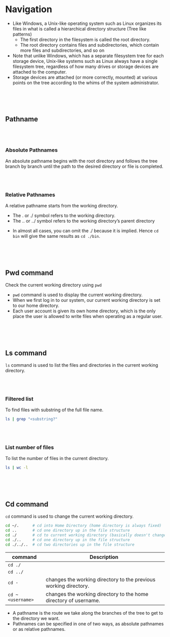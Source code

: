 # Navigation

- Like Windows, a Unix-like operating system such as Linux organizes its files in what is called a hierarchical directory structure (Tree like patterns)
  - The first directory in the filesystem is called the root directory.
  - The root directory contains files and subdirectories, which contain more files and subdirectories, and so on
- Note that unlike Windows, which has a separate filesystem tree for each storage device, Unix-like systems such as Linux always have a single filesystem tree, regardless of how many drives or storage devices are attached to the computer.
- Storage devices are attached (or more correctly, mounted) at various points on the tree according to the whims of the system administrator.

<br>
<br>
<br>

## Pathname

<br>
<br>

### Absolute Pathnames

An absolute pathname begins with the root directory and follows the tree branch by branch until the path to the desired directory or file is completed.

<br/>
<br/>

### Relative Pathnames

A relative pathname starts from the working directory.

- The . or ./ symbol refers to the working directory.
- The .. or ../ symbol refers to the working directory’s parent directory

* In almost all cases, you can omit the ./ because it is implied. Hence `cd bin` will give the same results as `cd ./bin`.

<br>
<br>
<br>

## Pwd command

Check the current working directory using `pwd`

- `pwd` command is used to display the current working directory.
- When we first log in to our system, our current working directory is set to our home directory.
- Each user account is given its own home directory, which is the only place the user is allowed to write files when operating as a regular user.

<br>
<br>
<br>

## Ls command

`ls` command is used to list the files and directories in the current working directory.

<br>
<br>

### Filtered list

To find files with substring of the full file name.

```bash
ls | grep "<substring?"
```

<br>
<br>

### List number of files

To list the number of files in the current directory.

```bash
ls | wc -l
```

<br>
<br>
<br>

## Cd command

`cd` command is used to change the current working directory.

```bash
cd ~/.      # cd into Home Directory (home directory is always fixed)
cd ..       # cd one directory up in the file structure
cd ./       # cd to current working directory (basically doesn't change directories)
cd ./..     # cd one directory up in the file structure
cd ./../..  # cd two directories up in the file structure
```

| command          | Description                                                      |
| ---------------- | ---------------------------------------------------------------- |
| `cd ./`          |                                                                  |
| `cd ../`         |                                                                  |
| `cd -`           | changes the working directory to the previous working directory. |
| `cd ~<username>` | changes the working directory to the home directory of username. |

- A pathname is the route we take along the branches of the tree to get to the directory we want.
- Pathnames can be specified in one of two ways, as absolute pathnames or as relative pathnames.
